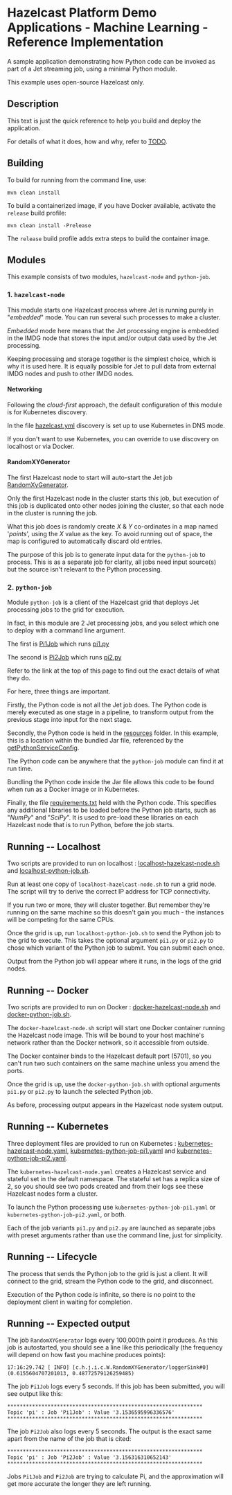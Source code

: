 # Hazelcast Platform Demo Applications - Machine Learning - Reference Implementation

A sample application demonstrating how Python code can be invoked as part of a Jet
streaming job, using a minimal Python module.

This example uses open-source Hazelcast only.

## Description

This text is just the quick reference to help you build and deploy the application.

For details of what it does, how and why, refer to <a href="_blank">TODO</a>.

## Building

To build for running from the command line, use:

```
mvn clean install
```

To build a containerized image, if you have Docker available, activate the `release` build profile:

```
mvn clean install -Prelease
```

The `release` build profile adds extra steps to build the container image.

## Modules

This example consists of two modules, `hazelcast-node` and `python-job`.

### 1. `hazelcast-node`

This module starts one Hazelcast process where Jet is running purely in "_embedded_" mode. You can run several such processes to make a cluster.

_Embedded_ mode here means that the Jet processing engine is embedded in the IMDG node that stores
the input and/or output data used by the Jet processing.

Keeping processing and storage together is the simplest choice, which is why it is used here.
It is equally possible for Jet to pull data from external IMDG nodes and push to other IMDG nodes.

#### Networking

Following the _cloud-first_ approach, the default configuration of this module is for Kubernetes discovery.

In the file [hazelcast.yml](./hazelcast-node/src/main/resources/hazelcast.yml) discovery is set up
to use Kubernetes in DNS mode.

If you don't want to use Kubernetes, you can override to use discovery on localhost
or via Docker.

#### RandomXYGenerator

The first Hazelcast node to start will auto-start the Jet job [RandomXyGenerator](./hazelcast-node/src/main/java/com/hazelcast/platform/demos/ml/ri/RandomXYGenerator.java).

Only the first Hazelcast node in the cluster starts this job, but execution of this job is duplicated onto other
nodes joining the cluster, so that each node in the cluster is running the job.

What this job does is randomly create _X_ &amp; _Y_ co-ordinates in a map named '_points_', using the _X_
value as the key. To avoid running out of space, the map is configured to automatically discard old entries.

The purpose of this job is to generate input data for the `python-job` to process. This is as a separate
job for clarity, all jobs need input source(s) but the source isn't relevant to the Python processing.

### 2. `python-job`

Module `python-job` is a client of the Hazelcast grid that deploys Jet processing jobs to the grid
for execution.

In fact, in this module are 2 Jet processing jobs, and you select which one to deploy with a
command line argument.

The first is [Pi1Job](./python-job/src/main/java/com/hazelcast/platform/demos/ml/ri/Pi1Job.java) which runs
[pi1.py](./python-job/src/main/resources/pi1.py)

The second is [Pi2Job](./python-job/src/main/java/com/hazelcast/platform/demos/ml/ri/Pi2Job.java) which runs
[pi2.py](./python-job/src/main/resources/pi2.py)

Refer to the link at the top of this page to find out the exact details of what they do.

For here, three things are important.

Firstly, the Python code is not all the Jet job does. The Python code is merely executed as one stage
in a pipeline, to transform output from the previous stage into input for the next stage.

Secondly, the Python code is held in the [resources](./python-job/src/main/resources) folder.
In this example, this is a location within the bundled Jar file, referenced by the
[getPythonServiceConfig](./python-job/src/main/java/com/hazelcast/platform/demos/ml/ri/MyUtils.java#L50).

The Python code can be anywhere that the `python-job` module can find it at run time.

Bundling the Python code inside the Jar file allows this code to be found when run as a Docker image
or in Kubernetes.

Finally, the file [requirements.txt](./python-job/src/main/resources/requirements.txt) held with the Python
code. This specifies any additional libraries to be loaded before the Python job starts, such as "_NumPy_"
and "_SciPy_". It is used to pre-load these libraries on each Hazelcast node that is to run Python, before
the job starts.

## Running -- Localhost

Two scripts are provided to run on localhost :
[localhost-hazelcast-node.sh](./src/main/scripts/localhost-hazelcast-node.sh)
and [localhost-python-job.sh](./src/main/scripts/localhost-python-job.sh).

Run at least one copy of `localhost-hazelcast-node.sh` to run a grid node.
The script will try to derive the correct IP address for TCP connectivity.

If you run two or more, they will cluster together. But remember they're running
on the same machine so this doesn't gain you much - the instances will be competing
for the same CPUs.

Once the grid is up, run `localhost-python-job.sh` to send the Python job to the
grid to execute. This takes the optional argument `pi1.py` or `pi2.py` to chose
which variant of the Python job to submit. You can submit each once.

Output from the Python job will appear where it runs, in the logs of the grid
nodes.

## Running -- Docker

Two scripts are provided to run on Docker :
[docker-hazelcast-node.sh](./src/main/scripts/docker-hazelcast-node.sh)
and [docker-python-job.sh](./src/main/scripts/docker-python-job.sh).

The `docker-hazelcast-node.sh` script will start one Docker container running
the Hazelcast node image. This will be bound to your host machine's network
rather than the Docker network, so it accessible from outside.

The Docker container binds to the Hazelcast default port (5701), so you can't
run two such containers on the same machine unless you amend the ports.

Once the grid is up, use the `docker-python-job.sh` with optional arguments
`pi1.py` or `pi2.py` to launch the selected Python job.

As before, processing output appears in the Hazelcast node system output.

## Running -- Kubernetes

Three deployment files are provided to run on Kubernetes :
[kubernetes-hazelcast-node.yaml](./src/main/scripts/kubernetes-hazelcast-node.yaml),
[kubernetes-python-job-pi1.yaml](./src/main/scripts/kubernetes-python-job-pi1.yaml)
and [kubernetes-python-job-pi2.yaml](./src/main/scripts/kubernetes-python-job-pi2.yaml).

The `kubernetes-hazelcast-node.yaml` creates a Hazelcast service and stateful set
in the default namespace. The stateful set has a replica size of 2, so you should
see two pods created and from their logs see these Hazelcast nodes form a cluster.

To launch the Python processing use `kubernetes-python-job-pi1.yaml` or
`kubernetes-python-job-pi2.yaml`, or both.

Each of the job variants `pi1.py` and `pi2.py` are launched as separate jobs
with preset arguments rather than use the command line, just for simplicity.

## Running -- Lifecycle

The process that sends the Python job to the grid is just a client. It will
connect to the grid, stream the Python code to the grid, and disconnect.

Execution of the Python code is infinite, so there is no point to the
deployment client in waiting for completion.

## Running -- Expected output

The job `RandomXYGenerator` logs every 100,000th point it produces. As this job
is autostarted, you should see a line like this periodically (the frequency will
depend on how fast you machine produces points):

```
17:16:29.742 [ INFO] [c.h.j.i.c.W.RandomXYGenerator/loggerSink#0] (0.6155604707201013, 0.48772579126259485)
```

The job `Pi1Job` logs every 5 seconds. If this job has been submitted, you will
see output like this:

```
***************************************************************    
Topic 'pi' : Job 'Pi1Job' : Value '3.1536595996336576'    
***************************************************************    
```

The job `Pi2Job` also logs every 5 seconds. The output is the exact same apart
from the name of the job that is cited:

```
***************************************************************    
Topic 'pi' : Job 'Pi2Job' : Value '3.156316310652143'    
***************************************************************    
```

Jobs `Pi1Job` and `Pi2Job` are trying to calculate Pi, and the approximation
will get more accurate the longer they are left running.
